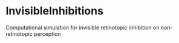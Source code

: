 # InvisibleInhibitions
Computational simulation for invisible retinotopic inhibition on non-retinotopic perception

